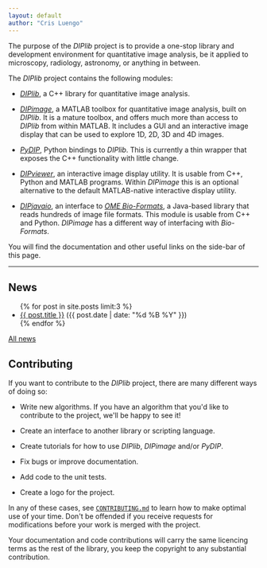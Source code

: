 ```yaml
---
layout: default
author: "Cris Luengo"
---
```


The purpose of the *DIPlib* project is to provide a one-stop library and
development environment for quantitative image analysis, be it applied
to microscopy, radiology, astronomy, or anything in between.

The *DIPlib* project contains the following modules:

- [*DIPlib*](/DIPlib.html), a C++ library for quantitative image analysis.

- [*DIPimage*](/DIPimage.html), a MATLAB toolbox for quantitative image analysis, built on *DIPlib*.
It is a mature toolbox, and offers much more than access to *DIPlib* from within MATLAB. It includes
a GUI and an interactive image display that can be used to explore 1D, 2D, 3D and 4D images.

- [*PyDIP*](/PyDIP.html), Python bindings to *DIPlib*.
This is currently a thin wrapper that exposes the C++ functionality with little change.

- [*DIPviewer*](/diplib-docs/dipviewer.html), an interactive image display
utility. It is usable from C++, Python and MATLAB programs. Within *DIPimage* this is an optional
alternative to the default MATLAB-native interactive display utility.

- [*DIPjavaio*](/diplib-docs/dipjavaio.html), an interface to
[*OME Bio-Formats*](https://www.openmicroscopy.org/bio-formats/), a Java-based library that reads
hundreds of image file formats. This module is usable from C++ and Python. *DIPimage* has a different
way of interfacing with *Bio-Formats*.

You will find the documentation and other useful links on the side-bar of this page.

---

## News

<ul>
{% for post in site.posts limit:3 %}
  <li><a href="{{ post.url }}">{{ post.title }}</a>
  ({{ post.date | date: "%d %B %Y" }})</li>
{% endfor %}
</ul>

[All news](/news.html)


## Contributing

If you want to contribute to the *DIPlib* project, there are many different
ways of doing so:

- Write new algorithms. If you have an algorithm that you'd like to contribute
  to the project, we'll be happy to see it!

- Create an interface to another library or scripting language.

- Create tutorials for how to use *DIPlib*, *DIPimage* and/or *PyDIP*.

- Fix bugs or improve documentation.

- Add code to the unit tests.

- Create a logo for the project.

In any of these cases, see [`CONTRIBUTING.md`](https://github.com/DIPlib/diplib/blob/master/CONTRIBUTING.md)
to learn how to make optimal use of your time.
Don't be offended if you receive requests for modifications before your work is merged
with the project.

Your documentation and code contributions will carry the same licencing terms as the rest
of the library, you keep the copyright to any substantial contribution.
